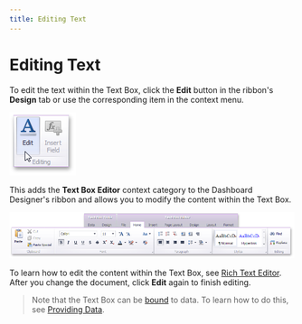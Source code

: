 ```yaml
---
title: Editing Text
---
```

# Editing Text
To edit the text within the Text Box, click the **Edit** button in the ribbon's **Design** tab or use the corresponding item in the context menu.

![Text_EditText](../../../../images/img20224.png)

This adds the **Text Box Editor** context category to the Dashboard Designer's ribbon and allows you to modify the content within the Text Box.

![TextBoxEditorContextCategory](../../../../images/img123328.png)

To learn how to edit the content within the Text Box, see [Rich Text Editor](../../../../../interface-elements-for-desktop/articles/rich-text-editor.md). After you change the document, click **Edit** again to finish editing.

> Note that the Text Box can be [bound](../../binding-dashboard-items-to-data.md) to data. To learn how to do this, see [Providing Data](providing-data.md).